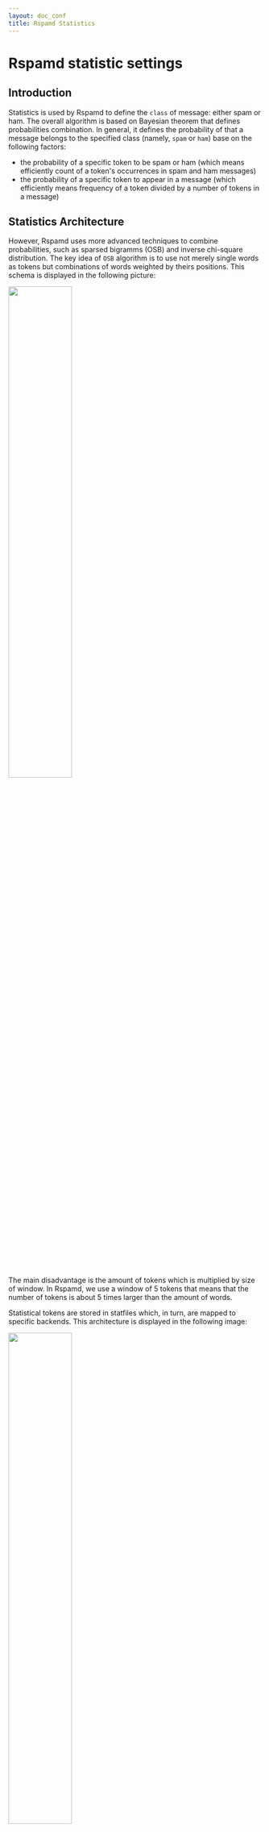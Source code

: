 ```yaml
---
layout: doc_conf
title: Rspamd Statistics
---
```

# Rspamd statistic settings

## Introduction

Statistics is used by Rspamd to define the `class` of message: either spam or ham. The overall algorithm is based on Bayesian theorem
that defines probabilities combination. In general, it defines the probability of that a message belongs to the specified class (namely, `spam` or `ham`)
base on the following factors:

- the probability of a specific token to be spam or ham (which means efficiently count of a token's occurrences in spam and ham messages)
- the probability of a specific token to appear in a message (which efficiently means frequency of a token divided by a number of tokens in a message)

## Statistics Architecture

However, Rspamd uses more advanced techniques to combine probabilities, such as sparsed bigramms (OSB) and inverse chi-square distribution.
The key idea of `OSB` algorithm is to use not merely single words as tokens but combinations of words weighted by theirs positions.
This schema is displayed in the following picture:

<img class="img-responsive" width="50%" src="{{ site.baseurl }}/img/rspamd-schemes.004.png">

The main disadvantage is the amount of tokens which is multiplied by size of window. In Rspamd, we use a window of 5 tokens that means that
the number of tokens is about 5 times larger than the amount of words.

Statistical tokens are stored in statfiles which, in turn, are mapped to specific backends. This architecture is displayed in the following image:

<img class="img-responsive" width="50%" src="{{ site.baseurl }}/img/rspamd-schemes.005.png">

## Statistics Configuration

Starting from Rspamd 1.0, we propose to use `sqlite3` as backed and `osb` as tokenizer. That also enables additional features, such as tokens normalization and
metainformation in statistics. The following configuration demonstrates the recommended statistics configuration:

~~~ucl
# Classifier's algorithm is BAYES
classifier "bayes" {
    tokenizer {
        name = "osb";
    }

    # Unique name used to learn the specific classifier
    name = "common_bayes";

    cache {
        path = "${DBDIR}/learn_cache.sqlite";
    }

    # Minimum number of words required for statistics processing
    min_tokens = 11;
    # Minimum learn count for both spam and ham classes to perform classification
    min_learns = 200;

    backend = "sqlite3";
    languages_enabled = true;
    statfile {
        symbol = "BAYES_HAM";
        path = "${DBDIR}/bayes.ham.sqlite";
        spam = false;
    }
    statfile {
        symbol = "BAYES_SPAM";
        path = "${DBDIR}/bayes.spam.sqlite";
        spam = true;
    }
}
~~~

It is also possible to organize per-user statistics using SQLite3 backend. However, you should ensure that Rspamd is called at the
finally delivery stage (e.g. LDA mode) to avoid multi-recipients messages. In case of a multi-recipient message, Rspamd would just use the
first recipient for user-based statistics which might be inappropriate for your configuration (however, Rspamd prefers SMTP recipients over MIME ones and prioritize
the special LDA header called `Delivered-To` that can be appended by `-d` options for `rspamc`). To enable per-user statistics, just add `users_enabled = true` property
to the **classifier** configuration. You can use per-user and per-language statistics simultaneously. For both types of statistics, Rspamd also
looks to the default language and default user's statistics allowing to have the common set of tokens shared for all users/languages.

## Using Lua scripts for `per_user` classifier

It is also possible to create custom Lua scripts to use customized user or language for a specific task. Here is an example
of such a script for extracting domain names from recipients organizing thus per-domain statistics:

~~~ucl
classifier "bayes" {
    tokenizer {
        name = "osb";
    }

    name = "bayes2";

    min_tokens = 11;
    min_learns = 200;

    backend = "sqlite3";
    per_language = true;
    per_user = <<EOD
return function(task)
    local rcpt = task:get_recipients(1)

if rcpt then
    one_rcpt = rcpt[1]
    if one_rcpt['domain'] then
        return one_rcpt['domain']
    end
end

return nil
end
EOD
    statfile {
        path = "/tmp/bayes2.spam.sqlite";
        symbol = "BAYES_SPAM2";
    }
    statfile {
        path = "/tmp/bayes2.ham.sqlite";
        symbol = "BAYES_HAM2";
    }
}
~~~

## Applying per-user and per-language statistics

From version 1.1, Rspamd uses independent statistics for users and joint statistics for languages. That means the following:

* If `per_user` is enabled then Rspamd looks for users statistics **only**
* If `per_language` is enabled then Rspamd looks for language specific statistics **plus** language independent statistics

It is different from 1.0 version where the second approach was used for both cases.

## Using multiple classifiers

Rspamd allows to learn and to check multiple classifiers for a single messages. This might be useful, for example, if you have common and per user statistics. It is even possible to use the same statfiles for these purposes. Classifiers **might** have the same symbols (thought it is not recommended) and they should have a **unique** `name` attribute that is used for learning. Here is an example of such a configuration:

~~~ucl
classifier "bayes" {
    tokenizer {
        name = "osb";
    }

    name = "users";
    min_tokens = 11;
    min_learns = 200;
    backend = "sqlite3";
    per_language = true;
    per_user = true;

    statfile {
        path = "/tmp/bayes.spam.sqlite";
        symbol = "BAYES_SPAM_USER";
    }
    statfile {
        path = "/tmp/bayes.ham.sqlite";
        symbol = "BAYES_HAM_USER";
    }
}

classifier "bayes" {
    tokenizer {
        name = "osb";
    }

    name = "common";
    min_tokens = 11;
    min_learns = 200;
    backend = "sqlite3";
    per_language = true;

    statfile {
        path = "/tmp/bayes.spam.sqlite";
        symbol = "BAYES_SPAM";
    }
    statfile {
        path = "/tmp/bayes.ham.sqlite";
        symbol = "BAYES_HAM";
    }
}
~~~

To learn specific classifier, you can use `-c` option for `rspamc` (or `Classifier` HTTP header):

	rspamc -c bayes learn_spam ...
	rspamc -c bayes_user -d user@example.com learn_ham ...

## Redis statistics

From version 1.1, it is also possible to specify Redis as a backend for statistics and cache of learned messages. Redis is recommended for clustered configurations as it allows simultaneous learn and checks and, besides, is very fast. To setup Redis, you could use redis backend for a classifier (cache is set to the same servers accordingly).

The following configuration is a full featured example of how you can set up redis for the statistics. Please edit `/etc/rspamd/local.d/statistic.conf` and paste the code.

For a redis classifier, you need to set the backend to `redis`. If you want to have bayes auto learning, you need to tell it to the configuration file. See below for further explanations on this parameter.

Bayes tokens can be stored per user when you define a LUA function.

The statfile parameters are used for the key names in redis. You should also specify, which symbol is spam and which is for ham.

At the end of this configuration file, you find a learning condition LUA function. It keeps track of already learned tokens.

~~~ucl
classifier "bayes" {
    tokenizer {
    name = "osb";
    }

    backend = "redis";
    servers = "127.0.0.1:6379";
    min_tokens = 11;
    min_learns = 200;
    autolearn = true;

    per_user = <<EOD
return function(task)
    local rcpt = task:get_recipients(1)

if rcpt then
    one_rcpt = rcpt[1]
    if one_rcpt['domain'] then
        return one_rcpt['domain']
    end
end

return nil
end
EOD

    statfile {
        symbol = "BAYES_HAM";
        spam = false;
    }
    statfile {
        symbol = "BAYES_SPAM";
        spam = true;
    }
    learn_condition =<<EOD
return function(task, is_spam, is_unlearn)
    local prob = task:get_mempool():get_variable('bayes_prob', 'double')

    if prob then
        local in_class = false
        local cl
        if is_spam then
            cl = 'spam'
            in_class = prob >= 0.95
        else
            cl = 'ham'
            in_class = prob <= 0.05
        end

        if in_class then
            return false,string.format('already in class %s; probability %.2f%%',
            cl, math.abs((prob - 0.5) * 200.0))
        end
    end

    return true
end
EOD
}
~~~

`per_languages` is not supported by Redis - it just stores everything in the same place. `write_servers` are used in the master-slave rotation by default and used for learning, whilst read-only servers are selected randomly each time:

Supported parameters for the redis backend are:

- `tokenizer`: leave it as shown for now. Currently only osb is supported
- `backend`: set it to redis
- `servers`: IP or hostname with port for the redis server. Use an IP for the loopback interface, if you have defined localhost in /etc/hosts for both IPv4 and IPv6, or your redis server will not be found!
- `write_servers` (optional): If needed, define dedicated servers for learning
- `password` (optional): Password for the redis server
- `database` (optional): Database to use (though it is recommended to use dedicated redis instances and not databases in redis)
- `min_tokens` : minimum number of words required for statistics processing
- `min_learns` (optional): minimum learn count for **both** spam and ham classes to perform  classification
- `autolearn` (optional): see below for details
- `per_user` (optional): enable per users statistics. See above
- `statfile`: Define keys for spam and ham mails.
- `learn_condition` (optional): Lua function for autoleraning as described below.

## Autolearning

From version 1.1, Rspamd supports autolearning for statfiles. Autolearning is applied after all rules are processed (including statistics) if and only if the same symbol has not been inserted. E.g. a message won't be learned as spam if `BAYES_SPAM` is already in the results of checking.

There are 3 possibilities to specify autolearning:

* `autolearn = true`: autolearning is performing as spam if a message has `reject` action and as ham if a message has **negative** score
* `autolearn = [-5, 5]`: autolearn as ham if score is less `-5` and as spam if score is more than `5`
* `autolearn = "return function(task) ... end"`: use the following Lua function to detect if autolearn is needed (function should return 'ham' if learn as ham is needed and string 'spam' if learn as spam is needed, if no learn is needed then a function can return anything including `nil`)

Redis backend is highly recommended for autolearning purposes since it's the only backend with high concurrency level when multiple writers are properly synchronized.
